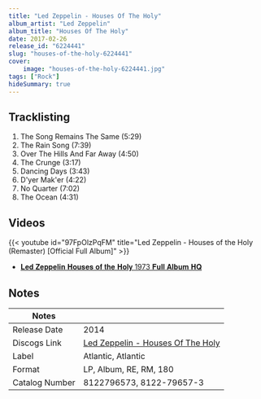 ```yaml
---
title: "Led Zeppelin - Houses Of The Holy"
album_artist: "Led Zeppelin"
album_title: "Houses Of The Holy"
date: 2017-02-26
release_id: "6224441"
slug: "houses-of-the-holy-6224441"
cover:
    image: "houses-of-the-holy-6224441.jpg"
tags: ["Rock"]
hideSummary: true
---
```


## Tracklisting
1. The Song Remains The Same (5:29)
2. The Rain Song (7:39)
3. Over The Hills And Far Away (4:50)
4. The Crunge (3:17)
5. Dancing Days (3:43)
6. D'yer Mak'er (4:22)
7. No Quarter (7:02)
8. The Ocean (4:31)

## Videos
{{< youtube id="97FpOlzPqFM" title="Led Zeppelin - Houses of the Holy (Remaster) [Official Full Album]" >}}
- [𝐋𝐞𝐝 𝐙𝐞𝐩𝐩𝐞𝐥𝐢𝐧   𝐇𝐨𝐮𝐬𝐞𝐬 𝐨𝐟 𝐭𝐡𝐞 𝐇𝐨𝐥𝐲 1973 𝐅𝐮𝐥𝐥 𝐀𝐥𝐛𝐮𝐦 𝐇𝐐](https://www.youtube.com/watch?v=1Av5HqGPuso)

## Notes

| Notes          |             |
| ---------------| ----------- |
| Release Date   | 2014 |
| Discogs Link   | [Led Zeppelin - Houses Of The Holy](https://www.discogs.com/release/6224441) |
| Label          | Atlantic, Atlantic |
| Format         | LP, Album, RE, RM, 180 |
| Catalog Number | 8122796573, 8122-79657-3 |

